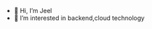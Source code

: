 - 👋 Hi, I’m Jeel
- 👀 I’m interested in backend,cloud technology

<!---
Jeel909/Jeel909 is a ✨ special ✨ repository because its `README.md` (this file) appears on your GitHub profile.
You can click the Preview link to take a look at your changes.
--->
